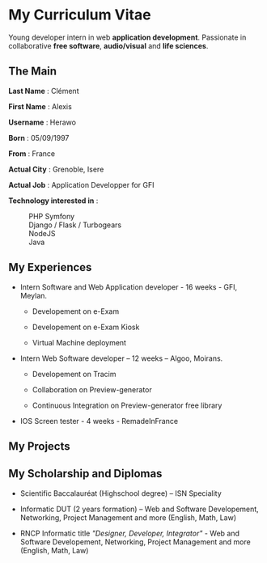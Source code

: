 # My Curriculum Vitae

Young developer intern in web **application development**. 
Passionate in collaborative **free software**, **audio/visual** and **life sciences**.

## The Main 

**Last Name** : Clément

**First Name** : Alexis

**Username** : Herawo

**Born** : 05/09/1997

**From** : France


**Actual City** : Grenoble, Isere

**Actual Job** : Application Developper for GFI

**Technology interested in** : 

<dl>
  <dd>PHP Symfony</dd>
  <dd>Django / Flask / Turbogears</dd>
  <dd>NodeJS</dd>
  <dd>Java</dd>
</dl>

## My Experiences

+ Intern Software and Web Application developer - 16 weeks - GFI, Meylan.
	
	- Developement on e-Exam

	- Developement on e-Exam Kiosk

	- Virtual Machine deployment

+ Intern Web Software developer – 12 weeks – Algoo, Moirans.

	- Developement on Tracim

	- Collaboration on Preview-generator

	- Continuous Integration on Preview-generator free library

+ IOS Screen tester - 4 weeks - RemadeInFrance

## My Projects


## My Scholarship and Diplomas

+ Scientific Baccalauréat (Highschool degree) – ISN Speciality

+ Informatic DUT (2 years formation) – Web and Software Developement, Networking, Project Management and more (English, Math, Law)

+ RNCP Informatic title _"Designer, Developer, Integrator"_ - Web and Software Developement, Networking, Project Management and more (English, Math, Law)